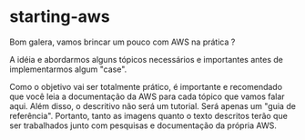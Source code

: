 # starting-aws
Bom galera, vamos brincar um pouco com AWS na prática ?

A idéia e abordarmos alguns tópicos necessários e importantes antes de implementarmos algum "case".

Como o objetivo vai ser totalmente prático, é importante e recomendado que você leia a documentação da AWS para cada tópico que vamos falar aqui.
Além disso, o descritivo não será um tutorial. Será apenas um "guia de referência".
Portanto, tanto as imagens quanto o texto descritos terão que ser trabalhados junto com pesquisas e documentação da própria AWS.
